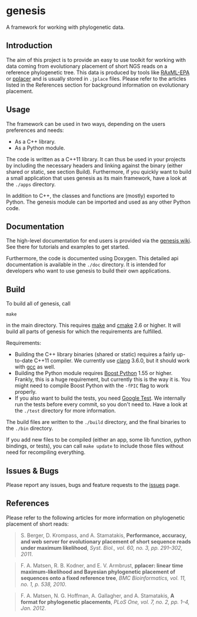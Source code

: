 genesis
=======

A framework for working with phylogenetic data.

Introduction
------------

The aim of this project is to provide an easy to use toolkit for working with data coming from
evolutionary placement of short NGS reads on a reference phylogenetic tree.
This data is produced by tools like
[RAxML-EPA](http://sco.h-its.org/exelixis/web/software/epa/index.html) or
[pplacer](http://matsen.fhcrc.org/pplacer/) and is usually stored in `.jplace` files.
Please refer to the articles listed in the References section for background information on
evolutionary placement.

Usage
-----

The framework can be used in two ways, depending on the users preferences and needs:

 *  As a C++ library.
 *  As a Python module.

The code is written as a C++11 library. It can thus be used in your projects by including
the necessary headers and linking against the binary (either shared or static, see section Build).
Furthermore, if you quickly want to build a small application that uses genesis as its main
framework, have a look at the `./apps` directory.

In addition to C++, the classes and functions are (mostly) exported to Python. The genesis module
can be imported and used as any other Python code.

Documentation
-------------

The high-level documentation for end users is provided via the
[genesis wiki](https://github.com/lczech/genesis/wiki).
See there for tutorials and examples to get started.

Furthermore, the code is documented using Doxygen. This detailed api documentation is available in
the `./doc` directory. It is intended for developers who want to use genesis to build their own
applications.

Build
-----

To build all of genesis, call

    make

in the main directory. This requires [make](https://www.gnu.org/software/make/) and
[cmake](https://cmake.org/) 2.6 or higher.
It will build all parts of genesis for which the requirements are fulfilled.

Requirements:

 *  Building the C++ library binaries (shared or static) requires a fairly up-to-date C++11
    compiler. We currently use [clang](http://clang.llvm.org/) 3.6.0, but it should work with
    [gcc](https://gcc.gnu.org/) as well.
 *  Building the Python module requires [Boost Python](www.boost.org/doc/libs/release/libs/python/)
    1.55 or higher. Frankly, this is a huge requirement, but currently this is the way it is.
    You might need to compile Boost Python with the `-fPIC` flag to work properly.
 *  If you also want to build the tests, you need [Google Test](https://github.com/google/googletest).
    We internally run the tests before every commit, so you don't need to. Have a look at the
    `./test` directory for more information.

The build files are written to the `./build` directory, and the final binaries to the `./bin`
directory.

If you add new files to be compiled (either an app, some lib function, python bindings, or tests),
you can call `make update` to include those files without need for recompiling everything.

Issues & Bugs
-------------

Please report any issues, bugs and feature requests to the
[issues](https://github.com/lczech/genesis/issues) page.

References
----------

Please refer to the following articles for more information on phylogenetic placement of short
reads:

> S. Berger, D. Krompass, and A. Stamatakis,
> **Performance, accuracy, and web server for evolutionary placement of short sequence reads
> under maximum likelihood**,
> *Syst. Biol., vol. 60, no. 3, pp. 291–302, 2011*.

> F. A. Matsen, R. B. Kodner, and E. V. Armbrust,
> **pplacer: linear time maximum-likelihood and Bayesian phylogenetic placement of sequences
> onto a fixed reference tree**,
> *BMC Bioinformatics, vol. 11, no. 1, p. 538, 2010*.

> F. A. Matsen, N. G. Hoffman, A. Gallagher, and A. Stamatakis,
> **A format for phylogenetic placements**,
> *PLoS One, vol. 7, no. 2, pp. 1–4, Jan. 2012*.
